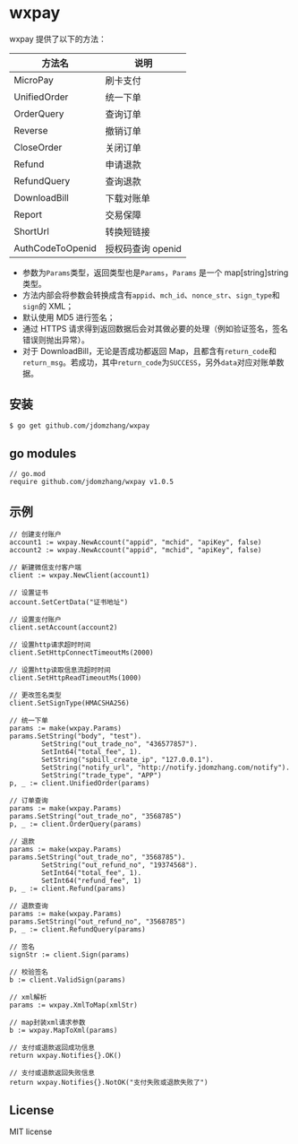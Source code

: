 # wxpay

wxpay 提供了以下的方法：

| 方法名           | 说明              |
| ---------------- | ----------------- |
| MicroPay         | 刷卡支付          |
| UnifiedOrder     | 统一下单          |
| OrderQuery       | 查询订单          |
| Reverse          | 撤销订单          |
| CloseOrder       | 关闭订单          |
| Refund           | 申请退款          |
| RefundQuery      | 查询退款          |
| DownloadBill     | 下载对账单        |
| Report           | 交易保障          |
| ShortUrl         | 转换短链接        |
| AuthCodeToOpenid | 授权码查询 openid |

- 参数为`Params`类型，返回类型也是`Params`，`Params` 是一个 map[string]string 类型。
- 方法内部会将参数会转换成含有`appid`、`mch_id`、`nonce_str`、`sign_type`和`sign`的 XML；
- 默认使用 MD5 进行签名；
- 通过 HTTPS 请求得到返回数据后会对其做必要的处理（例如验证签名，签名错误则抛出异常）。
- 对于 DownloadBill，无论是否成功都返回 Map，且都含有`return_code`和`return_msg`。若成功，其中`return_code`为`SUCCESS`，另外`data`对应对账单数据。

## 安装

```bash
$ go get github.com/jdomzhang/wxpay

```

## go modules

```cgo
// go.mod
require github.com/jdomzhang/wxpay v1.0.5

```

## 示例

```cgo
// 创建支付账户
account1 := wxpay.NewAccount("appid", "mchid", "apiKey", false)
account2 := wxpay.NewAccount("appid", "mchid", "apiKey", false)

// 新建微信支付客户端
client := wxpay.NewClient(account1)

// 设置证书
account.SetCertData("证书地址")

// 设置支付账户
client.setAccount(account2)

// 设置http请求超时时间
client.SetHttpConnectTimeoutMs(2000)

// 设置http读取信息流超时时间
client.SetHttpReadTimeoutMs(1000)

// 更改签名类型
client.SetSignType(HMACSHA256)

```

```cgo
// 统一下单
params := make(wxpay.Params)
params.SetString("body", "test").
		SetString("out_trade_no", "436577857").
		SetInt64("total_fee", 1).
		SetString("spbill_create_ip", "127.0.0.1").
		SetString("notify_url", "http://notify.jdomzhang.com/notify").
		SetString("trade_type", "APP")
p, _ := client.UnifiedOrder(params)

// 订单查询
params := make(wxpay.Params)
params.SetString("out_trade_no", "3568785")
p, _ := client.OrderQuery(params)

// 退款
params := make(wxpay.Params)
params.SetString("out_trade_no", "3568785").
		SetString("out_refund_no", "19374568").
		SetInt64("total_fee", 1).
		SetInt64("refund_fee", 1)
p, _ := client.Refund(params)

// 退款查询
params := make(wxpay.Params)
params.SetString("out_refund_no", "3568785")
p, _ := client.RefundQuery(params)

```

```cgo
// 签名
signStr := client.Sign(params)

// 校验签名
b := client.ValidSign(params)

```

```cgo
// xml解析
params := wxpay.XmlToMap(xmlStr)

// map封装xml请求参数
b := wxpay.MapToXml(params)

```

```cgo
// 支付或退款返回成功信息
return wxpay.Notifies{}.OK()

// 支付或退款返回失败信息
return wxpay.Notifies{}.NotOK("支付失败或退款失败了")

```

## License

MIT license
